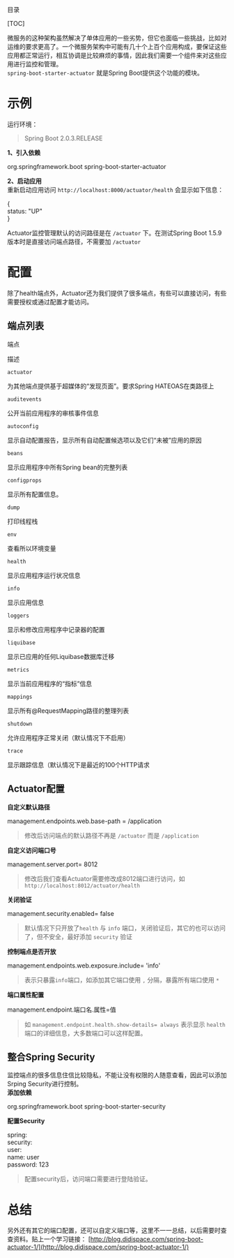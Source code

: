 目录

[TOC]

微服务的这种架构虽然解决了单体应用的一些劣势，但它也面临一些挑战，比如对运维的要求更高了。一个微服务架构中可能有几十个上百个应用构成，要保证这些应用都正常运行，相互协调是比较麻烦的事情，因此我们需要一个组件来对这些应用进行监控和管理。  
`spring-boot-starter-actuator` 就是Spring Boot提供这个功能的模块。

# [](https://hjwjw.github.io/posts/297fa226/#示例 "示例")示例

运行环境：

> Spring Boot 2.0.3.RELEASE

**1、引入依赖**  

<dependency>  
	<groupId>org.springframework.boot</groupId>  
	<artifactId>spring-boot-starter-actuator</artifactId>  
</dependency>  

**2、启动应用**  
重新启动应用访问 `http://localhost:8000/actuator/health` 会显示如下信息：  

{  
	status: "UP"  
}  

Actuator监控管理默认的访问路径是在 `/actuator` 下。在测试Spring Boot 1.5.9版本时是直接访问端点路径，不需要加 `/actuator`

# [](https://hjwjw.github.io/posts/297fa226/#配置 "配置")配置

除了health端点外，Actuator还为我们提供了很多端点，有些可以直接访问，有些需要授权或通过配置才能访问。

## [](https://hjwjw.github.io/posts/297fa226/#端点列表 "端点列表")端点列表

端点

描述

`actuator`

为其他端点提供基于超媒体的“发现页面”。要求Spring HATEOAS在类路径上

`auditevents`

公开当前应用程序的审核事件信息

`autoconfig`

显示自动配置报告，显示所有自动配置候选项以及它们“未被”应用的原因

`beans`

显示应用程序中所有Spring bean的完整列表

`configprops`

显示所有配置信息。

`dump`

打印线程栈

`env`

查看所以环境变量

`health`

显示应用程序运行状况信息

`info`

显示应用信息

`loggers`

显示和修改应用程序中记录器的配置

`liquibase`

显示已应用的任何Liquibase数据库迁移

`metrics`

显示当前应用程序的“指标”信息

`mappings`

显示所有@RequestMapping路径的整理列表

`shutdown`

允许应用程序正常关闭（默认情况下不启用）

`trace`

显示跟踪信息（默认情况下是最近的100个HTTP请求

## [](https://hjwjw.github.io/posts/297fa226/#Actuator配置 "Actuator配置")Actuator配置

**自定义默认路径**  

management.endpoints.web.base-path = /application  

> 修改后访问端点的默认路径不再是 `/actuator` 而是 `/application`

**自定义访问端口号**  

management.server.port= 8012  

> 修改后我们查看Actuator需要修改成8012端口进行访问，如`http://localhost:8012/actuator/health`

**关闭验证**  

management.security.enabled= false  

> 默认情况下只开放了`health` 与 `info` 端口，关闭验证后，其它的也可以访问了，但不安全，最好添加 `security` 验证

**控制端点是否开放**  

management.endpoints.web.exposure.include= 'info'  

> 表示只暴露`info`端口，如添加其它端口使用 `,` 分隔，暴露所有端口使用 `*`

**端口属性配置**  

management.endpoint.端口名.属性=值  

> 如 `management.endpoint.health.show-details= always` 表示显示 `health`端口的详细信息，大多数端口可以这样配置。

## [](https://hjwjw.github.io/posts/297fa226/#整合Spring-Security "整合Spring Security")整合Spring Security

监控端点的很多信息住信比较隐私，不能让没有权限的人随意查看，因此可以添加Srping Security进行控制。  
**添加依赖**  

<dependency>  
	<groupId>org.springframework.boot</groupId>  
	<artifactId>spring-boot-starter-security</artifactId>  
</dependency>  

**配置Security**  

spring:  
  security:  
    user:  
      name: user  
      password: 123  

> 配置security后，访问端口需要进行登陆验证。

# [](https://hjwjw.github.io/posts/297fa226/#总结 "总结")总结

另外还有其它的端口配置，还可以自定义端口等，这里不一一总结，以后需要时查查资料。贴上一个学习链接： [http://blog.didispace.com/spring-boot-actuator-1/](http://blog.didispace.com/spring-boot-actuator-1/)